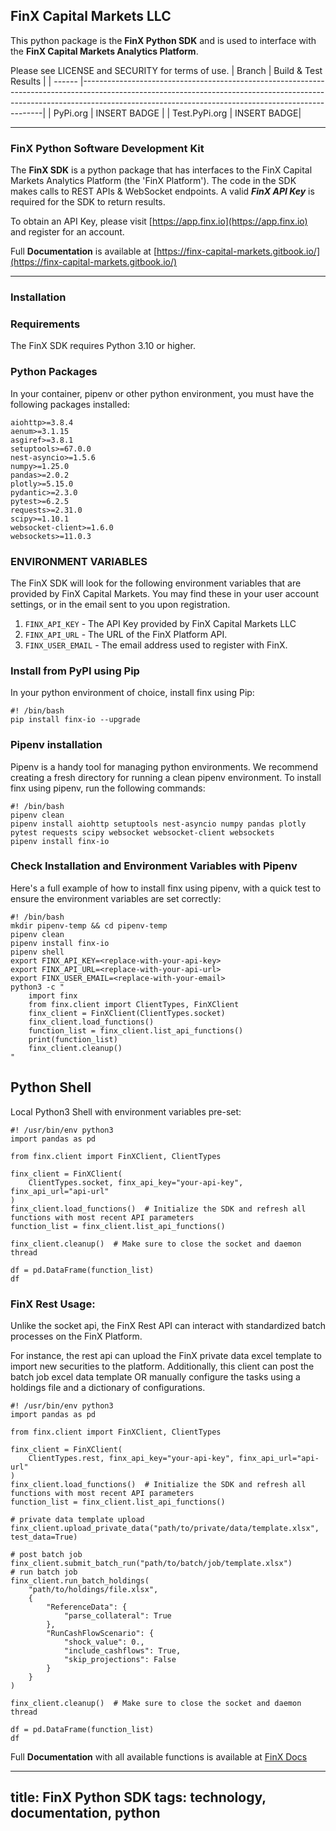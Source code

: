 ## FinX Capital Markets LLC

This python package is the **FinX Python SDK** and is used to interface with the **FinX Capital Markets Analytics 
Platform**.

Please see LICENSE and SECURITY for terms of use.
| Branch | Build & Test Results                                                                                                                                                                                                           |
| ------ |--------------------------------------------------------------------------------------------------------------------------------------------------------------------------------------------------------------------------------|
| PyPi.org | INSERT BADGE |
| Test.PyPi.org | INSERT BADGE|
***

### FinX Python Software Development Kit

The **FinX SDK** is a python package that has interfaces to the FinX Capital Markets
Analytics Platform (the 'FinX Platform'). The code in the SDK makes calls to REST APIs 
& WebSocket endpoints. A valid ___FinX API Key___ is required for the SDK to return results.

To obtain an API Key, please visit [https://app.finx.io](https://app.finx.io) and register for an account.

Full **Documentation** is available at [https://finx-capital-markets.gitbook.io/](https://finx-capital-markets.gitbook.io/)

***

### Installation

### Requirements

The FinX SDK requires Python 3.10 or higher.

### Python Packages

In your container, pipenv or other python environment, you must have the following
packages installed:

```
aiohttp>=3.8.4
aenum>=3.1.15
asgiref>=3.8.1
setuptools>=67.0.0
nest-asyncio>=1.5.6
numpy>=1.25.0
pandas>=2.0.2
plotly>=5.15.0
pydantic>=2.3.0
pytest>=6.2.5
requests>=2.31.0
scipy>=1.10.1
websocket-client>=1.6.0
websockets>=11.0.3
```

### ENVIRONMENT VARIABLES

The FinX SDK will look for the following environment variables that are provided by FinX Capital Markets. You may find these
in your user account settings, or in the email sent to you upon registration. 

1. `FINX_API_KEY` - The API Key provided by FinX Capital Markets LLC
2. `FINX_API_URL` - The URL of the FinX Platform API.
3. `FINX_USER_EMAIL` - The email address used to register with FinX.

### Install from PyPI using Pip

In your python environment of choice, install finx using Pip:

    #! /bin/bash
    pip install finx-io --upgrade
    
### Pipenv installation

Pipenv is a handy tool for managing python environments. We recommend creating a fresh directory for running a clean 
pipenv environment. To install finx using pipenv, run the following commands:

    #! /bin/bash
    pipenv clean
    pipenv install aiohttp setuptools nest-asyncio numpy pandas plotly pytest requests scipy websocket websocket-client websockets
    pipenv install finx-io 

### Check Installation and Environment Variables with Pipenv

Here's a full example of how to install finx using pipenv, with a quick test to ensure the environment variables are set correctly:

    #! /bin/bash
    mkdir pipenv-temp && cd pipenv-temp
    pipenv clean
    pipenv install finx-io 
    pipenv shell
    export FINX_API_KEY=<replace-with-your-api-key>
    export FINX_API_URL=<replace-with-your-api-url>
    export FINX_USER_EMAIL=<replace-with-your-email>
    python3 -c "
        import finx
        from finx.client import ClientTypes, FinXClient
        finx_client = FinXClient(ClientTypes.socket)
        finx_client.load_functions()
        function_list = finx_client.list_api_functions()
        print(function_list)
        finx_client.cleanup()
    "

## Python Shell

Local Python3 Shell with environment variables pre-set:

```python3
#! /usr/bin/env python3
import pandas as pd

from finx.client import FinXClient, ClientTypes

finx_client = FinXClient(
    ClientTypes.socket, finx_api_key="your-api-key", finx_api_url="api-url"
)
finx_client.load_functions()  # Initialize the SDK and refresh all functions with most recent API parameters
function_list = finx_client.list_api_functions()

finx_client.cleanup()  # Make sure to close the socket and daemon thread

df = pd.DataFrame(function_list)
df
```
### FinX Rest Usage:

Unlike the socket api, the FinX Rest API can interact with standardized
batch processes on the FinX Platform.

For instance, the rest api can upload the FinX private data excel template to import new securities to the platform.
Additionally, this client can post the batch job excel data template OR manually configure the tasks using a holdings
file and a dictionary of configurations.

```python3
#! /usr/bin/env python3
import pandas as pd

from finx.client import FinXClient, ClientTypes

finx_client = FinXClient(
    ClientTypes.rest, finx_api_key="your-api-key", finx_api_url="api-url"
)
finx_client.load_functions()  # Initialize the SDK and refresh all functions with most recent API parameters
function_list = finx_client.list_api_functions()

# private data template upload
finx_client.upload_private_data("path/to/private/data/template.xlsx", test_data=True)

# post batch job
finx_client.submit_batch_run("path/to/batch/job/template.xlsx")
# run batch job
finx_client.run_batch_holdings(
    "path/to/holdings/file.xlsx", 
    {
        "ReferenceData": {
            "parse_collateral": True
        },
        "RunCashFlowScenario": {
            "shock_value": 0.,
            "include_cashflows": True,
            "skip_projections": False
        }
    }
)

finx_client.cleanup()  # Make sure to close the socket and daemon thread

df = pd.DataFrame(function_list)
df
```

Full **Documentation** with all available functions is available at [FinX Docs](https://finx-capital-markets.gitbook.io/)

---
title: FinX Python SDK
tags: technology, documentation, python
---

